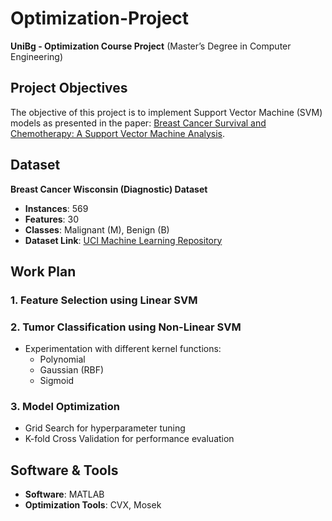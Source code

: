 # Optimization-Project

**UniBg - Optimization Course Project** (Master’s Degree in Computer Engineering)

## Project Objectives
The objective of this project is to implement Support Vector Machine (SVM) models as presented in the paper:
[Breast Cancer Survival and Chemotherapy: A Support Vector Machine Analysis](https://www.researchgate.net/publication/2502581_Breast_Cancer_Survival_and_Chemotherapy_A_Support_Vector_Machine_Analysis).

## Dataset
**Breast Cancer Wisconsin (Diagnostic) Dataset**
- **Instances**: 569  
- **Features**: 30  
- **Classes**: Malignant (M), Benign (B)  
- **Dataset Link**: [UCI Machine Learning Repository](https://archive.ics.uci.edu/dataset/17/breast+cancer+wisconsin+diagnostic)  

## Work Plan
### 1. Feature Selection using Linear SVM
### 2. Tumor Classification using Non-Linear SVM
- Experimentation with different kernel functions:
  - Polynomial
  - Gaussian (RBF)
  - Sigmoid

### 3. Model Optimization
- Grid Search for hyperparameter tuning
- K-fold Cross Validation for performance evaluation

## Software & Tools
- **Software**: MATLAB  
- **Optimization Tools**: CVX, Mosek



